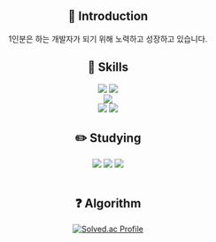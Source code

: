 <div align=center>
  
## :raised_hands: Introduction 
  1인분은 하는 개발자가 되기 위해 노력하고 성장하고 있습니다.<br>
  
## :hammer: Skills 
  <img src="https://img.shields.io/badge/Java-007396?style=flat&logo=Java&logoColor=white"/>
  <img src="https://img.shields.io/badge/Python-3776AB?style=flat&logo=Python&logoColor=white"/>
  <br>
  <img src="https://img.shields.io/badge/mysql-4479A1?style=flat&logo=mysql&logoColor=white"/>
  <br>
  <img src="https://img.shields.io/badge/Spring-6DB33F?style=flat&logo=Spring&logoColor=white"/>
  <img src="https://img.shields.io/badge/SpringBoot-6DB33F?style=flat&logo=SpringBoot&logoColor=white"/>
  
  <br>

## :pencil2: Studying
<img src="https://img.shields.io/badge/Spring-6DB33F?style=flat&logo=Spring&logoColor=white"/>
  <img src="https://img.shields.io/badge/SpringBoot-6DB33F?style=flat&logo=Java&logoColor=white">
  <img src="https://img.shields.io/badge/Vue.js-4FC08D?style=flat&logo=Vue.js&logoColor=white"/>
  <br><br>

## :question: Algorithm  
 </a>
 
[![Solved.ac Profile](http://mazassumnida.wtf/api/generate_badge?boj=yyungyn)](https://solved.ac/yyungyn)<br/>


  </div>

